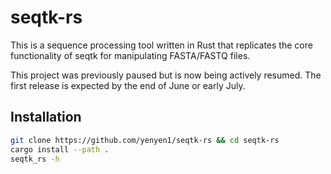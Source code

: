 # seqtk-rs
This is a sequence processing tool written in Rust that replicates the core functionality of seqtk for manipulating FASTA/FASTQ files.

This project was previously paused but is now being actively resumed. The first release is expected by the end of June or early July.

## Installation
```sh
git clone https://github.com/yenyen1/seqtk-rs && cd seqtk-rs
cargo install --path .
seqtk_rs -h
```
